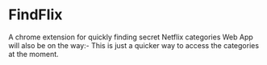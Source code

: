 # FindFlix
A chrome extension for quickly finding secret Netflix categories
Web App will also be on the way:- This is just a quicker way to access the categories at the moment.
